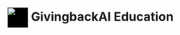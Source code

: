 # <a href="https://www.givingback.ai" target="_blank"><img src="https://givingback.ai/assets/gblogo.72c0863b.svg"  align="center" height="48" width="48" style="background-color: black;"></a>  GivingbackAI Education
